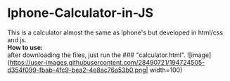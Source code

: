 # Iphone-Calculator-in-JS
This is a calculator almost the same as Iphone's but developed in html/css and js.<br>
**How to use:**<br>
after downloading the files, just run the ### "calculator.html".
![image](https://user-images.githubusercontent.com/28490721/194724505-d354f099-fbab-4fc9-bea2-4e8ac76a53b0.png| width=100)
